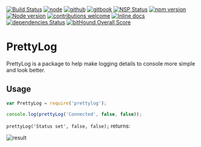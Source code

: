 [![Build Status](https://travis-ci.org/Moosecoop/PrettyLog.svg?branch=master)](https://travis-ci.org/Moosecoop/PrettyLog) [![node](https://rawgit.com/aleen42/badges/master/src/node.svg)](https://nodejs.org/en/) [![github](https://cdn.rawgit.com/aleen42/badges/master/src/github.svg)](https://github.com/moosecoop/prettylog) [![gitbook](https://cdn.rawgit.com/aleen42/badges/master/src/gitbook_2.svg)](https://moosecoop.gitbooks.io/prettylog/content/) [![NSP Status](https://nodesecurity.io/orgs/moosehub/projects/8589d4db-0500-4288-a267-31113881498c/badge)](https://nodesecurity.io/orgs/moosehub/projects/8589d4db-0500-4288-a267-31113881498c) [![npm version](https://badge.fury.io/js/prettylog.svg)](https://badge.fury.io/js/prettylog) [![Node version](https://img.shields.io/node/v/prettylog.svg?style=flat)](http://nodejs.org/download/) [![contributions welcome](https://img.shields.io/badge/contributions-welcome-brightgreen.svg?style=flat)](https://github.com/moosecoop/prettylog/issues) [![Inline docs](http://inch-ci.org/github/moosecoop/prettylog.svg?branch=master)](http://inch-ci.org/github/moosecoop/prettylog) [![dependencies Status](https://david-dm.org/moosecoop/prettylog/status.svg)](https://david-dm.org/moosecoop/prettylog) [![bitHound Overall Score](https://www.bithound.io/github/Moosecoop/PrettyLog/badges/score.svg)](https://www.bithound.io/github/Moosecoop/PrettyLog)

# PrettyLog
PrettyLog is a package to help make logging details to console more simple and look better.

## Usage
```javascript
var PrettyLog = require('prettylog');

console.log(prettyLog('Connected', false, false));
```

`prettyLog('Status set', false, false);` returns:

![result](https://i.imgur.com/Bf3LgNS.png "Logo Title Text 1")

